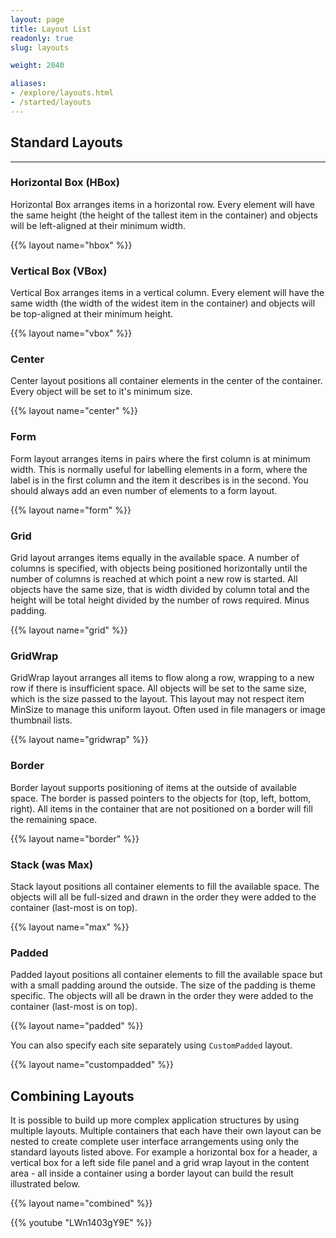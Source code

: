 ```yaml
---
layout: page
title: Layout List
readonly: true
slug: layouts

weight: 2040

aliases:
- /explore/layouts.html
- /started/layouts
---
```


<style>
  html:not([data-dark-mode]) img.layout.light {
    display: visible;
  }

  html:not([data-dark-mode]) img.layout.dark {
    display: none;
  }

  html[data-dark-mode] img.layout.light {
    display: none;
  }

  html[data-dark-mode] img.layout.dark {
    display: visible;
  }
</style>

## Standard Layouts

---

### Horizontal Box (HBox)

Horizontal Box arranges items in a horizontal row.
Every element will have the same height (the height of the tallest item in the container)
and objects will be left-aligned at their minimum width.

{{% layout name="hbox" %}}

### Vertical Box (VBox)

Vertical Box arranges items in a vertical column.
Every element will have the same width (the width of the widest item in the container)
and objects will be top-aligned at their minimum height.

{{% layout name="vbox" %}}

### Center

Center layout positions all container elements in the center of the container.
Every object will be set to it's minimum size.

{{% layout name="center" %}}

### Form

Form layout arranges items in pairs where the first column is at minimum width.
This is normally useful for labelling elements in a form, where the label is in the first
column and the item it describes is in the second.
You should always add an even number of elements to a form layout.

{{% layout name="form" %}}

### Grid

Grid layout arranges items equally in the available space.
A number of columns is specified, with objects being positioned horizontally
until the number of columns is reached at which point a new row is started.
All objects have the same size, that is width divided by column total and
the height will be total height divided by the number of rows required. Minus padding.

{{% layout name="grid" %}}

### GridWrap

GridWrap layout arranges all items to flow along a row, wrapping to a new row if there is insufficient space.
All objects will be set to the same size, which is the size passed to the layout.
This layout may not respect item MinSize to manage this uniform layout.
Often used in file managers or image thumbnail lists.

{{% layout name="gridwrap" %}}

### Border

Border layout supports positioning of items at the outside of available space.
The border is passed pointers to the objects for (top, left, bottom, right).
All items in the container that are not positioned on a border will fill the remaining space.

{{% layout name="border" %}}

### Stack (was Max)

Stack layout positions all container elements to fill the available space.
The objects will all be full-sized and drawn in the order they were added
to the container (last-most is on top).

{{% layout name="max" %}}

### Padded

Padded layout positions all container elements to fill the available space
but with a small padding around the outside. The size of the padding is theme
specific. The objects will all be drawn in the order they were added
to the container (last-most is on top).

{{% layout name="padded" %}}

You can also specify each site separately using `CustomPadded` layout.

{{% layout name="custompadded" %}}

## Combining Layouts

It is possible to build up more complex application structures by using multiple layouts.
Multiple containers that each have their own layout can be nested to create complete user 
interface arrangements using only the standard layouts listed above.
For example a horizontal box for a header, a vertical box for a left side file panel and a grid 
wrap layout in the content area - all inside a container using a border layout can build the result illustrated below.

{{% layout name="combined" %}}

{{% youtube "LWn1403gY9E" %}}
